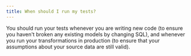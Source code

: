 ```yaml
---
title: When should I run my tests?
---
```


You should run your tests whenever you are writing new code (to ensure you
haven't broken any existing models by changing SQL), and whenever you run your
transformations in production (to ensure that your assumptions about your source
data are still valid).
